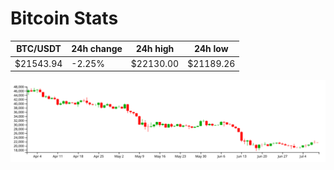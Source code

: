 # Bitcoin Stats

BTC/USDT|24h change|24h high|24h low|
|---|---|---|---|
|$21543.94|-2.25%|$22130.00|$21189.26|

<img src="./chart.svg">
